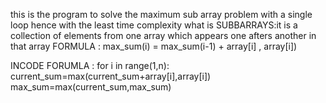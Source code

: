 this is the program to solve the maximum sub array problem with a single loop hence with the least time complexity
what is SUBBARRAYS:it is a collection of elements from one array which appears one afters another in that array
FORMULA : max_sum(i) = max_sum(i-1) + array[i] , array[i])

INCODE FORUMLA : for i in range(1,n):
                      current_sum=max(current_sum+array[i],array[i])
                      max_sum=max(current_sum,max_sum)

